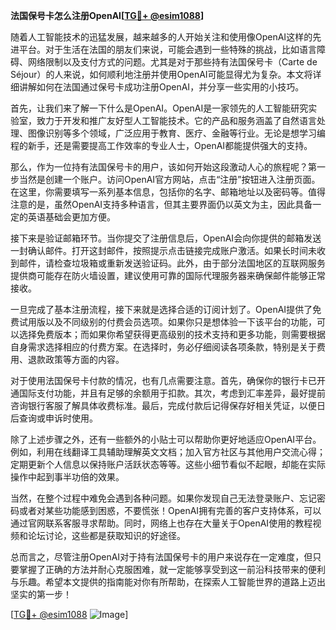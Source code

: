 **法国保号卡怎么注册OpenAI[[TG💪+ @esim1088](https://t.me/s/esim1088)]**

随着人工智能技术的迅猛发展，越来越多的人开始关注和使用像OpenAI这样的先进平台。对于生活在法国的朋友们来说，可能会遇到一些特殊的挑战，比如语言障碍、网络限制以及支付方式的问题。尤其是对于那些持有法国保号卡（Carte de Séjour）的人来说，如何顺利地注册并使用OpenAI可能显得尤为复杂。本文将详细讲解如何在法国通过保号卡成功注册OpenAI，并分享一些实用的小技巧。

首先，让我们来了解一下什么是OpenAI。OpenAI是一家领先的人工智能研究实验室，致力于开发和推广友好型人工智能技术。它的产品和服务涵盖了自然语言处理、图像识别等多个领域，广泛应用于教育、医疗、金融等行业。无论是想学习编程的新手，还是需要提高工作效率的专业人士，OpenAI都能提供强大的支持。

那么，作为一位持有法国保号卡的用户，该如何开始这段激动人心的旅程呢？第一步当然是创建一个账户。访问OpenAI官方网站，点击“注册”按钮进入注册页面。在这里，你需要填写一系列基本信息，包括你的名字、邮箱地址以及密码等。值得注意的是，虽然OpenAI支持多种语言，但其主要界面仍以英文为主，因此具备一定的英语基础会更加方便。

接下来是验证邮箱环节。当你提交了注册信息后，OpenAI会向你提供的邮箱发送一封确认邮件。打开这封邮件，按照提示点击链接完成账户激活。如果长时间未收到邮件，请检查垃圾箱或重新发送验证码。此外，由于部分法国地区的互联网服务提供商可能存在防火墙设置，建议使用可靠的国际代理服务器来确保邮件能够正常接收。

一旦完成了基本注册流程，接下来就是选择合适的订阅计划了。OpenAI提供了免费试用版以及不同级别的付费会员选项。如果你只是想体验一下该平台的功能，可以选择免费版本；而如果你希望获得更高级别的技术支持和更多功能，则需要根据自身需求选择相应的付费方案。在选择时，务必仔细阅读各项条款，特别是关于费用、退款政策等方面的内容。

对于使用法国保号卡付款的情况，也有几点需要注意。首先，确保你的银行卡已开通国际支付功能，并且有足够的余额用于扣款。其次，考虑到汇率差异，最好提前咨询银行客服了解具体收费标准。最后，完成付款后记得保存好相关凭证，以便日后查询或申诉时使用。

除了上述步骤之外，还有一些额外的小贴士可以帮助你更好地适应OpenAI平台。例如，利用在线翻译工具辅助理解英文文档；加入官方社区与其他用户交流心得；定期更新个人信息以保持账户活跃状态等等。这些小细节看似不起眼，却能在实际操作中起到事半功倍的效果。

当然，在整个过程中难免会遇到各种问题。如果你发现自己无法登录账户、忘记密码或者对某些功能感到困惑，不要慌张！OpenAI拥有完善的客户支持体系，可以通过官网联系客服寻求帮助。同时，网络上也存在大量关于OpenAI使用的教程视频和论坛讨论，这些都是获取知识的好途径。

总而言之，尽管注册OpenAI对于持有法国保号卡的用户来说存在一定难度，但只要掌握了正确的方法并耐心克服困难，就一定能够享受到这一前沿科技带来的便利与乐趣。希望本文提供的指南能对你有所帮助，在探索人工智能世界的道路上迈出坚实的第一步！

[[TG💪+ @esim1088](https://t.me/s/esim1088) ![Image](https://i.postimg.cc/4NQfJmqS/Snipaste-2025-05-13-00-14-12.png)]